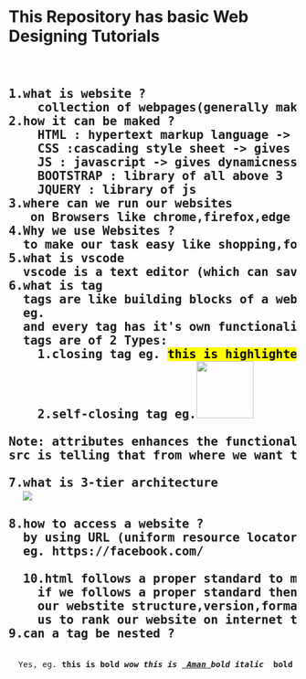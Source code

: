# This Repository has basic Web Designing Tutorials
<pre><h2>   
1.what is website ?
    collection of webpages(generally maked by html)
2.how it can be maked ?
    HTML : hypertext markup language -> gives structure of website 
    CSS :cascading style sheet -> gives styling to our site
    JS : javascript -> gives dynamicness to our website 
    BOOTSTRAP : library of all above 3 
    JQUERY : library of js 
3.where can we run our websites 
   on Browsers like chrome,firefox,edge and etc.
4.Why we use Websites ?
  to make our task easy like shopping,form filling and etc.
5.what is vscode 
  vscode is a text editor (which can save,edit,delete our text)
6.what is tag
  tags are like building blocks of a webpage (just like brick in house)
  eg. <tagname attribute="value"></tagname>
  and every tag has it's own functionality eg. <b>means bold</b>,<u>means underline</u> etc.
  tags are of 2 Types:
    1.closing tag eg. <mark>this is highlighted text</mark>
    2.self-closing tag eg.<img src="" width="100px" height="100px"/>

Note: attributes enhances the functionality of a Tag eg in img tag above
src is telling that from where we want to get or load the image

7.what is 3-tier architecture
  <img src="three-tier.png">

8.how to access a website ?
  by using URL (uniform resource locator) we get access a webpage or website.
  eg. https://facebook.com/

  10.html follows a proper standard to make a website Why we follow that ?
    if we follows a proper standard then our Browsers undarstands 
    our webstite structure,version,format and content easily which helps 
    us to rank our website on internet to be on Top    
9.can a tag be nested ?</h2>
  Yes, eg. <b>this is bold<i> wow this is <u> Aman </u>bold italic </i> bold again </b>
</pre>